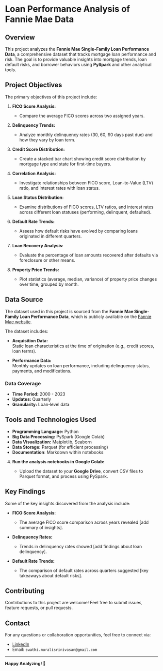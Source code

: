 # Loan Performance Analysis of Fannie Mae Data                                                                  

## Overview

This project analyzes the **Fannie Mae Single-Family Loan Performance Data**, a comprehensive dataset that tracks mortgage loan performance and risk. The goal is to provide valuable insights into mortgage trends, loan default risks, and borrower behaviors using **PySpark** and other analytical tools.

## Project Objectives

The primary objectives of this project include:

1. **FICO Score Analysis:**  
   - Compare the average FICO scores across two assigned years.

2. **Delinquency Trends:**  
   - Analyze monthly delinquency rates (30, 60, 90 days past due) and how they vary by loan term.

3. **Credit Score Distribution:**  
   - Create a stacked bar chart showing credit score distribution by mortgage type and state for first-time buyers.

4. **Correlation Analysis:**  
   - Investigate relationships between FICO score, Loan-to-Value (LTV) ratio, and interest rates with loan status.

5. **Loan Status Distribution:**  
   - Examine distributions of FICO scores, LTV ratios, and interest rates across different loan statuses (performing, delinquent, defaulted).

6. **Default Rate Trends:**  
   - Assess how default risks have evolved by comparing loans originated in different quarters.

7. **Loan Recovery Analysis:**  
   - Evaluate the percentage of loan amounts recovered after defaults via foreclosure or other means.

8. **Property Price Trends:**  
   - Plot statistics (average, median, variance) of property price changes over time, grouped by month.

## Data Source

The dataset used in this project is sourced from the **Fannie Mae Single-Family Loan Performance Data**, which is publicly available on the [Fannie Mae website](https://capitalmarkets.fanniemae.com/credit-risk-transfer/single-family-credit-risk-transfer/fannie-mae-single-family-loan-performance-data). 

The dataset includes:

- **Acquisition Data:**  
  Static loan characteristics at the time of origination (e.g., credit scores, loan terms).

- **Performance Data:**  
  Monthly updates on loan performance, including delinquency status, payments, and modifications.

### Data Coverage

- **Time Period:** 2000 - 2023  
- **Updates:** Quarterly  
- **Granularity:** Loan-level data  

## Tools and Technologies Used

- **Programming Language:** Python  
- **Big Data Processing:** PySpark (Google Colab)  
- **Data Visualization:** Matplotlib, Seaborn  
- **Data Storage:** Parquet (for efficient processing)  
- **Documentation:** Markdown within notebooks  

4. **Run the analysis notebooks in Google Colab:**

   - Upload the dataset to your **Google Drive**, convert CSV files to Parquet format, and process using PySpark.

## Key Findings

Some of the key insights discovered from the analysis include:

- **FICO Score Analysis:**  
  - The average FICO score comparison across years revealed [add summary of insights].  

- **Delinquency Rates:**  
  - Trends in delinquency rates showed [add findings about loan delinquency].  

- **Default Rate Trends:**  
  - The comparison of default rates across quarters suggested [key takeaways about default risks].  

## Contributing

Contributions to this project are welcome! Feel free to submit issues, feature requests, or pull requests.

## Contact

For any questions or collaboration opportunities, feel free to connect via:

- [LinkedIn](https://www.linkedin.com/in/swathimuralisrinivasan/)  
- Email: `swathi.muralisrinivasan@gmail.com`  

---

**Happy Analyzing! 🚀**
